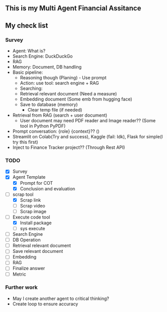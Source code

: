 ## This is my Multi Agent Financial Assitance

## My check list

### Survey

- Agent: What is?
- Search Engine: DuckDuckGo
- RAG
- Memory: Document, DB handling
- Basic pipeline:
  - Reasoning though (Planing) - Use prompt
  - Action: use tool: search engine + RAG
  - Searching:
  - Retrieval relevant document (Need a measure)
  - Embedding document (Some emb from hugging face)
  - Save to database (memory)
    - Clear temp file (if needed)
- Retrieval from RAG (search + user document)
  - User document may need PDF reader and Image reader?? (Some tool in Python PyPDF)
- Prompt conversation: {role} {context}?? ()
- Streamlit on Colab(Try and success), Kaggle (fail: Idk), Flask for simple(I try this first)
- Inject to Finance Tracker project?? (Through Rest API)

### TODO

- [x] Survey
- [x] Agent Template
  - [x] Prompt for COT
  - [x] Conclusion and evaluation
- [ ] scrap tool
  - [x] Scrap link
  - [ ] Scrap video
  - [ ] Scrap image
- [ ] Execute code tool
  - [x] Install package
  - [ ] sys execute
- [ ] Search Engine
- [ ] DB Operation
- [ ] Retrieval relevant document
- [ ] Save relevant document
- [ ] Embedding
- [ ] RAG
- [ ] Finalize answer
- [ ] Metric

### Further work

- May I create another agent to critical thinking?
- Create loop to ensure accuracy
